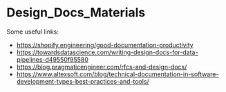 # Design_Docs_Materials

Some useful links: <br>
* https://shopify.engineering/good-documentation-productivity
* https://towardsdatascience.com/writing-design-docs-for-data-pipelines-d49550f95580
* https://blog.pragmaticengineer.com/rfcs-and-design-docs/
* https://www.altexsoft.com/blog/technical-documentation-in-software-development-types-best-practices-and-tools/
